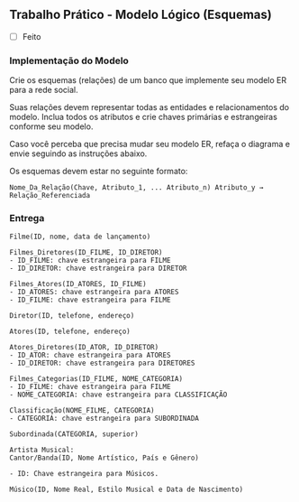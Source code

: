 ## Trabalho Prático - Modelo Lógico (Esquemas)
  - [ ] Feito
### Implementação do Modelo

Crie os esquemas (relações) de um banco que implemente seu modelo ER para a rede social.

Suas relações devem representar todas as entidades e relacionamentos do modelo. Inclua todos os atributos e crie chaves primárias e estrangeiras conforme seu modelo.

Caso você perceba que precisa mudar seu modelo ER, refaça o diagrama e envie seguindo as instruções abaixo.

Os esquemas devem estar no seguinte formato:

```
Nome_Da_Relação(Chave, Atributo_1, ... Atributo_n) Atributo_y → Relação_Referenciada
```

### Entrega
```
Filme(ID, nome, data de lançamento)

Filmes_Diretores(ID_FILME, ID_DIRETOR)
- ID_FILME: chave estrangeira para FILME
- ID_DIRETOR: chave estrangeira para DIRETOR

Filmes_Atores(ID_ATORES, ID_FILME)
- ID_ATORES: chave estrangeira para ATORES
- ID_FILME: chave estrangeira para FILME

Diretor(ID, telefone, endereço)

Atores(ID, telefone, endereço)

Atores_Diretores(ID_ATOR, ID_DIRETOR)
- ID_ATOR: chave estrangeira para ATORES
- ID_DIRETOR: chave estrangeira para DIRETORES

Filmes_Categorias(ID_FILME, NOME_CATEGORIA)
- ID_FILME: chave estrangeira para FILME
- NOME_CATEGORIA: chave estrangeira para CLASSIFICAÇÃO

Classificação(NOME_FILME, CATEGORIA)
- CATEGORIA: chave estrangeira para SUBORDINADA

Subordinada(CATEGORIA, superior)

Artista Musical:
Cantor/Banda(ID, Nome Artístico, País e Gênero)

- ID: Chave estrangeira para Músicos.

Músico(ID, Nome Real, Estilo Musical e Data de Nascimento)

```
